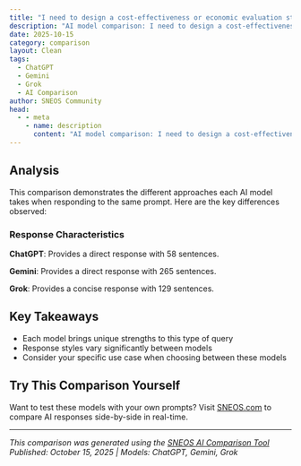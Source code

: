 ```yaml
---
title: "I need to design a cost-effectiveness or economic evaluation study. Guide me: 1) Choose evaluation type (cost-effectiveness"
description: "AI model comparison: I need to design a cost-effectiveness or economic evaluation study. Guide me: 1) Choose evaluation t..."
date: 2025-10-15
category: comparison
layout: Clean
tags:
  - ChatGPT
  - Gemini
  - Grok
  - AI Comparison
author: SNEOS Community
head:
  - - meta
    - name: description
      content: "AI model comparison: I need to design a cost-effectiveness or economic evaluation study. Guide me: 1) Choose evaluation type (cost-effectiven..."
---
```


<ChatComparison
  title="I need to design a cost-effectiveness or economic evaluation study. Guide me: 1) Choose evaluation type (cost-effectiveness"
  prompt="I need to design a cost-effectiveness or economic evaluation study. Guide me: 1) Choose evaluation type (cost-effectiveness"
  :responses='{"ChatGPT": "Designing a cost-effectiveness or economic evaluation study is an important process in determining the economic value of interventions in healthcare or other fields. Here\u0027s a guide to help you navigate through the process:\n\n### 1. Choose the Evaluation Type: Cost-Effectiveness Analysis (CEA)\n\n**Cost-Effectiveness Analysis (CEA)** is a suitable choice when you\u0027re looking to compare the relative costs and outcomes (effects) of different interventions. It is particularly useful when:\n- The outcomes can be expressed in natural health units, such as life years gained, symptom-free days, or quality-adjusted life years (QALYs).\n- You are interested in determining which intervention offers the best value for money.\n\n**Key Features of CEA:**\n- It compares the costs and health effects of interventions.\n- The results are often presented as a cost per unit of effect (e.g., cost per QALY gained).\n- Different interventions can be compared under the same outcome measure.\n\n### 2. Define the Research Question\n\nClearly outline the research question you want to address with the CEA. This could be framed as follows:\n- \u0022Is [Intervention A] more cost-effective than [Intervention B] for [specific health condition] in [specific population]?\u0022\n\n### 3. Define the Interventions and Comparators\n\nIdentify the intervention you want to evaluate and the current standard of care or alternative intervention you will compare it against. \n\n### 4. Determine the Perspective of the Analysis\n\nDecide whose perspective will be taken:\n- **Healthcare Provider Perspective:** Focuses on direct costs of healthcare interventions.\n- **Societal Perspective:** Includes all costs and benefits, accounting for broader impacts on society and caregivers.\n- **Payer Perspective:** Focuses on costs relevant to insurance companies or government payers.\n\n### 5. Identify the Costs\n\nDetermine the costs to include in your analysis:\n- **Direct Medical Costs:** Hospital stays, outpatient care, medications, diagnostic tests, etc.\n- **Direct Non-Medical Costs:** Transportation, caregiving, etc.\n- **Indirect Costs:** Loss of productivity, time off work, etc.\n  \n### 6. Identify the Outcomes\n\nSelect the appropriate outcomes to measure the effects of the interventions:\n- Clinical outcomes (e.g., mortality rates, disease progression).\n- Quality of Life outcomes (e.g., QALYs, utility scores).\n- Patient-reported outcomes (e.g., symptom relief, patient satisfaction).\n\n### 7. Data Collection Methods\n\nPlan how you will collect the necessary data for costs and outcomes:\n- **Trials:** Use data from randomized controlled trials if available.\n- **Observational Studies:** Utilize cohort studies or retrospective data.\n- **Surveys/Questionnaires:** Collect data from patients regarding quality of life and costs.\n- **Published Literature:** Use existing studies for cost estimates and outcomes.\n\n### 8. Time Horizon\n\nDecide on the time frame for the evaluation:\n- Ensure the time horizon captures all relevant costs and benefits associated with the interventions. \n- Commonly, a lifetime horizon is preferred, but shorter time frames can be suitable for acute interventions.\n\n### 9. Analysis\n\n- **Cost Calculation:** Analyze the costs associated with each intervention.\n- **Cost-Effectiveness Ratio (CER):** Calculate the CER for each intervention (e.g., Cost per QALY).\n- **Incremental Cost-Effectiveness Ratio (ICER):** Determine the ICER to compare the additional cost per additional unit of effect between the interventions.\n\n### 10. Sensitivity Analysis\n\nConduct sensitivity analyses to assess the robustness of your findings:\n- Vary key assumptions, parameters, and cost estimates to see how they affect the results.\n- Explore best-case and worst-case scenarios.\n\n### 11. Interpretation and Reporting\n\n- Provide a thorough interpretation of findings in the context of the existing literature.\n- Discuss the implications for policy, practice, and future research.\n- Report results transparently, including limitations of your study.\n\n### 12. Stakeholder Engagement\n\nConsider engaging stakeholders (clinicians, patients, policymakers) throughout the evaluation process to ensure the study is relevant and applicable to real-world settings.\n\nBy following these steps, you will be well on your way to conducting a robust cost-effectiveness analysis that can inform decision-making in healthcare or other related fields.\n\nIf you have specific interventions or settings in mind, I can help you refine the study design further.", "Gemini": "Designing an economic evaluation study is a complex but crucial process for informing healthcare and public health policy. I will guide you step-by-step, using a running example to illustrate the concepts.\n\n**Running Example:** We want to evaluate a **new tele-rehabilitation program for post-stroke patients** compared to traditional in-person rehabilitation.\n\n---\n\n### 1) Choose Evaluation Type\n\nThe choice of evaluation type depends on the nature of the intervention, the measurable outcomes, and the decision-making context.\n\n*   **Cost-Effectiveness Analysis (CEA):**\n    *   **Outcome:** Natural health units (e.g., life-years gained, cases averted, disease-free days, reduction in blood pressure).\n    *   **Ratio:** Cost per unit of effect (e.g., $/life-year gained, $/stroke averted).\n    *   **Pros:** Outcomes are intuitive and easy to understand for clinicians.\n    *   **Cons:** Cannot directly compare interventions for different diseases or with different types of outcomes (e.g., a cancer drug vs. a mental health intervention).\n    *   **When to use:** When the outcome is clinically meaningful and comparable *within* a disease area, but not necessarily across different health conditions.\n    *   **Example Application:** Cost per additional patient achieving functional independence (e.g., modified Rankin Scale score \u22642).\n\n*   **Cost-Utility Analysis (CUA):**\n    *   **Outcome:** Quality-Adjusted Life Years (QALYs) or Disability-Adjusted Life Years (DALYs). These combine quantity (life-years) and quality (utility/disability weights) of life into a single metric.\n    *   **Ratio:** Cost per QALY gained or Cost per DALY averted.\n    *   **Pros:** Allows comparison across *different* diseases and interventions because the outcome (QALY/DALY) is generic. This is often preferred by policy makers for resource allocation decisions.\n    *   **Cons:** Utility values can be difficult to measure, controversial, and may not fully capture all aspects of patient experience.\n    *   **When to use:** When quality of life is a significant outcome, or when you need to compare interventions across different health areas. This is generally the most recommended type for informing broad health policy.\n    *   **Example Application:** Cost per QALY gained. (This is generally a strong choice for chronic conditions and rehabilitation).\n\n*   **Cost-Benefit Analysis (CBA):**\n    *   **Outcome:** All outcomes (health and non-health) are converted into monetary values.\n    *   **Ratio:** Net monetary benefit (Total Benefits - Total Costs) or Benefit-Cost Ratio (Total Benefits / Total Costs).\n    *   **Pros:** Provides a clear monetary value of the intervention\u0027s worth, allowing direct comparison with *any* other investment (e.g., education, infrastructure).\n    *   **Cons:** Monetizing health benefits (e.g., value of a life, value of pain reduction) is ethically complex and methodologically challenging (e.g., willingness-to-pay, human capital approach). Often highly controversial.\n    *   **When to use:** When a societal perspective is paramount and the willingness/ability to monetize health outcomes is accepted, or when a significant portion of benefits are non-health related and easily monetized.\n    *   **Example Application:** Extremely difficult for a rehabilitation program, as monetizing improved function or reduced caregiver burden is complex and contentious.\n\n*   **Cost-Minimization Analysis (CMA):**\n    *   **Outcome:** Assumes that the outcomes of the comparator interventions are *identical*.\n    *   **Ratio:** Simply compares total costs. The cheaper option is preferred.\n    *   **Pros:** Simplest type of economic evaluation.\n    *   **Cons:** Requires strong evidence that outcomes are truly equivalent, which is rare in practice. If outcomes are not identical, it\u0027s misleading.\n    *   **When to use:** When two or more interventions achieve the exact same health outcomes with the same safety profile (e.g., two generic drugs with identical efficacy).\n    *   **Example Application:** Not appropriate for our example, as a new tele-rehabilitation program is unlikely to have *identical* outcomes to traditional in-person care.\n\n---\n\n**Decision for Running Example:** Given that quality of life and functional independence are key outcomes for post-stroke patients, and we\u0027d ideally want to compare this intervention to others across the healthcare system, a **Cost-Utility Analysis (CUA)** measuring **cost per QALY gained** is the most appropriate and robust choice. CEA (cost per functionally independent patient) would also be a strong second option if broader comparisons weren\u0027t the primary goal.\n\n---\n\n### 2) Define Study Question\n\nA well-defined study question specifies the intervention, comparator, population, perspective, and outcomes.\n\n*   **Template:** \u0022Is [Intervention A] cost-effective/cost-utility compared to [Intervention B] for [Target Population] in [Setting] over [Time Horizon] from a [Perspective]?\u0022\n\n*   **Running Example Study Question:**\n    \u0022Is a new tele-rehabilitation program cost-effective (specifically, cost-utility) compared to traditional in-person rehabilitation for adult post-stroke patients in a community setting over a 5-year time horizon from a healthcare system perspective?\u0022\n\n---\n\n### 3) Perspective\n\nThe perspective determines which costs and benefits are included in the analysis.\n\n*   **Healthcare System (Payer) Perspective:**\n    *   **Costs Included:** Direct medical costs borne by the healthcare system (e.g., provider visits, hospitalizations, medications, diagnostic tests, intervention costs).\n    *   **Benefits:** Health outcomes for the patient.\n    *   **When to use:** Most common in countries with publicly funded healthcare systems, or for decisions within health insurance companies.\n    *   **Running Example:** My initial question used this. It would include the costs of the tele-rehab program itself (equipment, platform, staff time), costs of traditional rehab, and any subsequent medical costs (e.g., for complications, readmissions).\n\n*   **Societal Perspective:**\n    *   **Costs Included:** All costs, regardless of who bears them. This includes direct medical costs, direct non-medical costs (e.g., patient travel, childcare, informal caregiver time), and indirect costs (e.g., productivity losses due to illness or premature death, both for patients and caregivers).\n    *   **Benefits:** Health outcomes and all other societal benefits (e.g., increased productivity, improved quality of life for caregivers).\n    *   **When to use:** Often considered the most comprehensive and ideal perspective, especially for public health interventions, but more challenging to measure.\n    *   **Running Example (Societal Perspective):** This would add patient travel time/costs, caregiver time, and productivity gains/losses from patients returning to work or caregivers having more time. This is often preferred for a public health or broader policy decision as it captures the full impact.\n\n*   **Patient Perspective:**\n    *   **Costs Included:** Out-of-pocket expenses, travel costs, time costs, lost wages, informal care burden.\n    *   **When to use:** Useful for understanding the financial burden on patients, but not typically used for broader policy decisions on its own.\n\n*   **Other Perspectives:** Employer perspective, government perspective (broader than just healthcare).\n\n**Revising for Running Example:** A **societal perspective** would be more comprehensive for a rehabilitation program, as it captures the significant impact on patients and their caregivers. Let\u0027s update our question accordingly.\n\n*   **Revised Study Question:** \u0022Is a new tele-rehabilitation program cost-effective (specifically, cost-utility) compared to traditional in-person rehabilitation for adult post-stroke patients in a community setting over a 5-year time horizon from a **societal perspective**?\u0022\n\n---\n\n### 4) Comparator(s)\n\nThe choice of comparator(s) is critical, as it defines the \u0022opportunity cost\u0022 \u2013 what is being given up to adopt the new intervention.\n\n*   **Running Example:**\n    *   **Primary Comparator:** **Traditional in-person rehabilitation.** This is the current standard of care and the most logical alternative to evaluate against.\n    *   **Potential Secondary Comparators (if relevant):**\n        *   No rehabilitation (less likely for stroke, but could be \u0022usual care\u0022 which might include minimal rehab).\n        *   Alternative tele-rehabilitation platforms (if multiple exist).\n        *   A more intensive or less intensive traditional program.\n\n---\n\n### 5) Time Horizon\n\nThe time horizon must be long enough to capture all relevant costs and effects of the intervention and disease progression.\n\n*   **Considerations:**\n    *   **Duration of intervention effect:** How long does the benefit last?\n    *   **Latency of effects:** Do the benefits appear immediately or much later?\n    *   **Disease progression:** How does the disease evolve over time, and how does the intervention alter that trajectory?\n    *   **Lifespan:** For chronic conditions, a lifetime horizon might be appropriate, often requiring modeling.\n\n*   **Running Example:**\n    *   Post-stroke rehabilitation can have long-lasting effects on functional independence, and the consequences of poor rehabilitation (e.g., increased dependency, institutionalization, recurrent stroke) can span many years.\n    *   A **5-year time horizon** (as in our question) is a reasonable *minimum* for short- to medium-term outcomes. However, a **lifetime horizon** would be ideal to capture all QALYs gained and future costs averted, likely requiring a **modeling approach** (e.g., Markov model) to extrapolate beyond the study\u0027s observed data.\n    *   If using a 5-year horizon, we would need to justify why this is sufficient or acknowledge the limitations.\n\n---\n\n### 6) Outcome Measures\n\nThese are the specific metrics used to quantify the effects of the intervention.\n\n*   **Running Example (CUA - Cost per QALY gained):**\n    *   **Life Years (LYs):** Measured by survival data. This might come from clinical trials, registries, or population life tables.\n    *   **Quality of Life (Utility) Scores:**\n        *   Measured using validated generic preference-based instruments like:\n            *   **EQ-5D (EuroQol 5-Dimension):** Very common, simple questionnaire, generates health state descriptions that can be converted to utility values using country-specific tariffs.\n            *   **SF-6D (Short Form 6-Dimension):** Derived from the SF-36/SF-12, also generates utility values.\n            *   **HUI (Health Utilities Index):** Another option.\n        *   **Measurement Timing:** Collect utility scores at baseline and at multiple follow-up points throughout the study (e.g., 3 months, 6 months, 1 year, annually).\n    *   **Calculation:** QALYs are calculated by multiplying the time spent in a particular health state by the utility value of that state, then summing these products over the time horizon.\n\n*   **Other Potential Outcome Measures (for CEA if we chose that):**\n    *   **Functional Independence:** e.g., modified Rankin Scale (mRS) score \u2264 2 or \u2264 3.\n    *   **Activities of Daily Living (ADL) / Instrumental ADL (IADL) scores:** e.g., Barthel Index, FIM score.\n    *   **Reduction in stroke recurrence.**\n    *   **Reduced caregiver burden:** Could be measured using a scale like the Zarit Burden Interview.\n\n---\n\n### 7) Discounting\n\nDiscounting accounts for society\u0027s time preference for both money and health. A unit of cost or benefit today is valued more highly than the same unit in the future.\n\n*   **Why:**\n    *   **Time preference for consumption:** People generally prefer to receive benefits sooner and incur costs later.\n    *   **Opportunity cost of capital:** Money available today can be invested to yield returns.\n*   **When:** Any study with a time horizon longer than one year.\n*   **Rates:** Standard practice is to apply a consistent discount rate to both costs and effects. Common rates range from **3% to 5% annually**. The specific rate often depends on national guidelines (e.g., NICE in the UK uses 3.5%, CADTH in Canada uses 1.5% for costs and 1.5% for effects, US uses 3%).\n*   **Running Example:** Given our 5-year (or potential lifetime) time horizon, discounting is essential. We would likely use a **3% annual discount rate** for both costs and QALYs, but also test different rates in sensitivity analysis.\n\n---\n\n### 8) Data Collection Strategy\n\nThis depends on whether you\u0027re conducting a trial-based evaluation or a model-based evaluation.\n\n*   **Trial-Based Economic Evaluation (Primary Data Collection):**\n    *   **Approach:** Integrate economic data collection into a prospective clinical trial (e.g., an RCT).\n    *   **Pros:** High internal validity, directly links costs and outcomes observed in the same cohort.\n    *   **Cons:** Can be expensive and time-consuming, limited by trial duration, may not capture all real-world costs/effects, generalizability issues.\n    *   **Running Example:**\n        *   **Effect Data:** Collect EQ-5D scores, survival data, and clinical outcomes (e.g., mRS) directly from trial participants at specified intervals.\n        *   **Cost Data:**\n            *   **Intervention Costs:** Micro-costing (detailed resource consumption for staff time, equipment use, platform subscription, internet costs, patient support materials, training).\n            *   **Healthcare Resource Use:** Patient-reported questionnaires (e.g., frequency of GP visits, specialist visits, hospitalizations, medication use), linking to administrative databases (hospital records, claims data).\n            *   **Non-Medical Costs:** Patient/caregiver questionnaires (travel costs, time off work/informal care time).\n\n*   **Model-Based Economic Evaluation (Secondary Data Synthesis):**\n    *   **Approach:** Synthesize data from various sources (published literature, clinical trials, observational studies, registries, expert opinion) into a mathematical model (e.g., decision tree, Markov model).\n    *   **Pros:** Can extrapolate beyond trial duration, incorporate long-term effects, use real-world data, compare multiple interventions, fill data gaps, more flexible.\n    *   **Cons:** Highly dependent on the quality of input data, assumptions can impact results significantly, transparency is crucial.\n    *   **Running Example:**\n        *   Even if we have a trial, a model (e.g., Markov model with states like \u0022independent,\u0022 \u0022dependent,\u0022 \u0022institutionalized,\u0022 \u0022death\u0022) would be necessary to project QALYs and costs over a lifetime horizon and beyond the trial\u0027s observation period.\n        *   **Input Data:**\n            *   **Effectiveness:** Efficacy of tele-rehab vs. traditional rehab from clinical trials.\n            *   **Transition Probabilities:** Rates of moving between health states (e.g., from independent to dependent) for post-stroke patients from literature/registries.\n            *   **Utility Values:** From published literature for various stroke health states.\n            *   **Costs:** Unit costs of healthcare resources, costs of institutionalization, costs of caregiver support from administrative data, published studies.\n\n---\n\n### 9) Cost Categories \u0026 Estimation\n\nA comprehensive economic evaluation must capture all relevant costs from the chosen perspective.\n\n*   **Running Example (Societal Perspective):**\n\n    1.  **Intervention Costs:**\n        *   **Tele-rehabilitation Program:**\n            *   Equipment (tablets, sensors, monitoring devices, internet access for patients).\n            *   Software/Platform subscription and maintenance.\n            *   Staff salaries (rehabilitation therapists, IT support, program coordinators).\n            *   Training for staff and patients.\n            *   Program development and administrative overhead.\n        *   **Traditional In-person Rehabilitation:**\n            *   Staff salaries (rehabilitation therapists).\n            *   Facility costs (rent, utilities).\n            *   Equipment (gym equipment, assistive devices).\n\n    2.  **Healthcare Resource Use (Disease-Related):**\n        *   **Hospitalizations:** Stroke-related readmissions, complications.\n        *   **Outpatient visits:** GP, neurologist, other specialists.\n        *   **Medications:** Antiplatelets, statins, blood pressure meds, antidepressants.\n        *   **Diagnostic tests:** Imaging, lab tests.\n        *   **Emergency department visits.**\n        *   **Institutionalization:** Long-term care facilities.\n\n    3.  **Direct Non-Medical Costs:**\n        *   **Patient travel costs:** To and from clinics (for in-person rehab or other medical appointments).\n        *   **Caregiver costs:** Informal care provided by family/friends (time, out-of-pocket expenses).\n        *   **Home modifications, assistive devices.**\n\n    4.  **Indirect Costs:**\n        *   **Productivity losses/gains:** Patient\u0027s lost wages due to illness or inability to work, or gains from returning to work.\n        *   **Caregiver productivity losses:** Lost wages due to providing care.\n\n*   **Estimation Methods:**\n    *   **Micro-costing:** Detailed bottom-up approach (e.g., timing how long a therapist spends with a patient, counting exact supplies).\n    *   **Gross costing:** Top-down approach, using average costs from administrative databases (e.g., average cost of a hospital day, average cost of a GP visit).\n    *   **Unit costs:** From national guidelines or published literature (e.g., cost per hour of therapist time).\n    *   **Surveys:** For patient out-of-pocket and time costs.\n\n---\n\n### 10) Analysis Plan (e.g., ICER, Sensitivity Analysis)\n\nThis outlines how the collected data will be analyzed to answer the study question and address uncertainty.\n\n*   **Primary Analysis:**\n    *   **Calculate Total Costs:** Sum all relevant costs for each intervention group over the time horizon.\n    *   **Calculate Total Effects (QALYs):** Sum QALYs for each intervention group over the time horizon.\n    *   **Calculate Incremental Costs (\u0394C):** Cost (Tele-rehab) - Cost (Traditional Rehab).\n    *   **Calculate Incremental Effects (\u0394E):** QALYs (Tele-rehab) - QALYs (Traditional Rehab).\n    *   **Calculate Incremental Cost-Effectiveness Ratio (ICER):**\n        \u0060ICER = \u0394C / \u0394E\u0060 (e.g., $/QALY gained).\n\n*   **Interpretation of ICER:**\n    *   Place the ICER on the **cost-effectiveness plane**.\n    *   Compare the ICER to a pre-defined **willingness-to-pay (WTP) threshold**. This is the maximum amount society is willing to pay for one additional unit of effect (e.g., $50,000 - $150,000 per QALY gained in the US; 1-3 times GDP per capita in many countries).\n    *   Decision Rule: If ICER \u003C WTP threshold, the intervention is considered cost-effective.\n\n*   **Uncertainty Analysis:** This is crucial because economic evaluations rely on estimates and assumptions.\n    *   **Deterministic Sensitivity Analysis:**\n        *   **One-way sensitivity analysis:** Vary one parameter at a time (e.g., discount rate, key cost item, effectiveness estimate) over a plausible range and observe the impact on the ICER.\n        *   **Multi-way sensitivity analysis:** Vary multiple parameters simultaneously.\n        *   **Tornado diagram:** Graphically presents the parameters that have the greatest impact on the ICER.\n    *   **Probabilistic Sensitivity Analysis (PSA):**\n        *   Assign probability distributions to all uncertain input parameters (e.g., normal, beta, gamma distributions).\n        *   Perform Monte Carlo simulations (run the model thousands of times, drawing random values for each parameter from its distribution).\n        *   **Output:**\n            *   **Cost-effectiveness scatter plot:** Shows the distribution of ICERs in the cost-effectiveness plane.\n            *   **Cost-effectiveness acceptability curve (CEAC):** Shows the probability that the intervention is cost-effective at different WTP thresholds. This is the gold standard for presenting uncertainty.\n\n*   **Subgroup Analysis:** Investigate if the cost-effectiveness differs for specific patient groups (e.g., by age, stroke severity, socioeconomic status).\n\n---\n\n### 11) Ethical Considerations\n\nBeyond general research ethics, economic evaluations have specific ethical dimensions.\n\n*   **Informed Consent:** Ensure participants understand the economic data being collected (e.g., questions about income, resource use) in addition to clinical data.\n*   **Confidentiality and Data Security:** Especially important for sensitive financial and health information.\n*   **Equity and Access:**\n    *   Does the intervention disproportionately benefit certain groups?\n    *   Are the costs and benefits distributed fairly across different populations?\n    *   If the intervention is found cost-effective, how will equitable access be ensured?\n*   **Resource Allocation:** The study\u0027s findings directly inform resource allocation, which has ethical implications regarding who receives care and who might be denied. Be transparent about methodology and assumptions.\n*   **Researcher Bias:** Acknowledge potential conflicts of interest (e.g., funding sources) and maintain objectivity.\n*   **Opportunity Cost:** Explicitly acknowledge that recommending one intervention means not funding another.\n\n---\n\n### 12) Dissemination Plan\n\nCommunicating findings effectively to relevant stakeholders is crucial for impact.\n\n*   **Target Audience:**\n    *   **Policy makers/Decision-makers:** Ministry of Health, health technology assessment (HTA) bodies, hospital administrators, insurance companies.\n    *   **Clinicians:** Doctors, therapists, nurses.\n    *   **Patients and Patient Advocacy Groups.**\n    *   **Researchers/Academics.**\n    *   **General Public.**\n\n*   **Channels:**\n    *   **Peer-reviewed publications:** High-impact health economics, clinical, and public health journals.\n    *   **Health Technology Assessment (HTA) Reports:** Formal submissions to national or regional HTA bodies (e.g., NICE, CADTH, ICER).\n    *   **Policy Briefs/Executive Summaries:** Concise, non-technical summaries tailored for busy decision-makers, highlighting key findings and policy implications.\n    *   **Presentations:** At scientific conferences, professional society meetings, policy forums.\n    *   **Lay Summaries:** Easy-to-understand versions for patients and the public.\n    *   **Media Engagement:** If findings are highly significant, consider engaging with media outlets.\n    *   **Stakeholder Workshops:** Engage directly with decision-makers and patient groups to discuss findings and implications.\n\n*   **Key Messages:** Clearly articulate the ICER, the probability of cost-effectiveness, and the implications for patient care and resource allocation. Highlight limitations and areas for future research.\n\n---\n\nThis comprehensive guide should provide a solid framework for designing your economic evaluation study. Remember that economic evaluation is an iterative process, and engaging a multidisciplinary team (health economists, clinicians, statisticians, patients) is highly recommended.", "Grok": "### Step-by-Step Guide to Designing a Cost-Effectiveness or Economic Evaluation Study\n\nI\u0027ll guide you through the process, starting with your partial query on choosing an evaluation type (focusing on cost-effectiveness analysis, or CEA). Economic evaluations are essential in fields like healthcare, public policy, environmental science, and business to compare interventions based on costs and outcomes. I\u0027ll assume you\u0027re building from basics; if you have a specific sector (e.g., health tech) or details, provide more to refine this.\n\n#### 1. Choose the Evaluation Type\nEconomic evaluations assess the value of an intervention by balancing its costs against its benefits. The main types are:\n\n- **Cost-Effectiveness Analysis (CEA)**: Your mentioned focus. This measures costs per unit of effectiveness (e.g., cost per life-year saved in health, or cost per student graduated in education). It\u0027s ideal when outcomes are measured in natural units (not dollars). Use CEA when comparing alternatives with the same outcome scale, like two drugs treating the same disease.\n  \n- **Cost-Benefit Analysis (CBA)**: Converts all outcomes to monetary terms (e.g., valuing health improvements in dollars). Choose this for broad societal impacts, like environmental policies, where you need to compare unrelated outcomes (e.g., a park vs. a factory).\n\n- **Cost-Utility Analysis (CUA)**: A subset of CEA that uses quality-adjusted life years (QALYs) or similar utility metrics. Best for health interventions where quality of life matters (e.g., comparing surgeries with different side effects).\n\n- **Cost-Minimization Analysis (CMA)**: Assumes equal effectiveness between options and focuses only on costs. Use for bioequivalents, like generic vs. branded drugs.\n\n**Recommendation to Choose CEA**: Start with CEA if your goal is to evaluate efficiency without needing to monetize all benefits. It\u0027s widely used in resource-constrained settings (e.g., WHO guidelines for global health). Factors to decide:\n- **Outcome measure**: If non-monetary and comparable (e.g., reduced emissions in tons), go CEA.\n- **Perspective**: Societal (all costs/benefits) vs. payer-specific (e.g., insurer only).\n- **Comparators**: What alternatives are you evaluating (e.g., intervention A vs. status quo)?\n- Example: For a vaccination program, CEA could calculate cost per prevented case.\n\nIf CEA doesn\u0027t fit, pivot to CUA for health-related quality. Define your problem statement clearly (e.g., \u0022Compare telehealth vs. in-person care for diabetes management\u0022).\n\n#### 2. Define the Research Question and Scope\n- **PICO Framework** (adapt for your field): Population (who?), Intervention (what?), Comparator (alternative?), Outcome (what metric?).\n  - Example: In health \u2013 P: Patients with hypertension; I: New app-based monitoring; C: Standard clinic visits; O: Cost per mmHg blood pressure reduction.\n- **Time Horizon**: Short-term (1 year) for acute interventions; lifetime for chronic ones. Discount future costs/outcomes (e.g., 3% annually) to reflect present value.\n- **Perspective**: Who bears the costs? (e.g., patient, government, society).\n- **Uncertainties**: Plan for sensitivity analyses (e.g., varying costs by 20%).\n\n#### 3. Identify and Measure Costs\nCosts are direct (e.g., treatment fees) or indirect (e.g., lost productivity). Sources: Hospital records, surveys, databases like Medicare data.\n\n- **Categorize**:\n  - Fixed (one-time, e.g., equipment) vs. variable (per use, e.g., staff time).\n  - Use standardized units (e.g., 2023 USD) and adjust for inflation/location.\n- **Tools**: Bottom-up (micro-costing: detailed per patient) vs. top-down (aggregate budgets). Software like TreeAge or Excel for modeling.\n\nExample in CEA: For a smoking cessation program, costs = program delivery ($500k) \u002B participant time lost ($200k).\n\n#### 4. Measure Outcomes/Effectiveness\n- For CEA: Quantify in natural units (e.g., cases averted, yield increased).\n- Collect data via RCTs, observational studies, or literature meta-analyses.\n- Handle missing data with imputation.\n\nEnsure outcomes link to costs (e.g., via decision trees or Markov models for long-term effects).\n\n#### 5. Analyze and Model the Evaluation\n- **Incremental Cost-Effectiveness Ratio (ICER)**: Core metric for CEA = (Cost_Intervention - Cost_Comparator) / (Effect_Intervention - Effect_Comparator).\n  - Threshold: Often $50k\u2013$100k per QALY in health (context-specific; e.g., lower in low-income countries).\n- **Modeling**: Use decision-analytic models (e.g., Excel, R, or specialized software like HE Ro Modeler) to simulate scenarios.\n- **Sensitivity Analysis**: Test robustness (one-way, probabilistic) to show how results change with variations.\n- **Subgroup Analysis**: Break down by demographics (e.g., age groups).\n\n#### 6. Interpret Results and Report\n- **Present**: ICER on a cost-effectiveness plane (x-axis: effectiveness; y-axis: costs). Include net monetary benefit if needed.\n- **Limitations**: Discuss biases (e.g., generalizability), ethical issues (e.g., equity).\n- **Reporting Standards**: Follow CHEERS checklist (for health) or similar guidelines. Include equity considerations (e.g., does it benefit underserved groups?).\n- **Budget Impact**: Extend to how it affects real-world funding.\n\n#### Next Steps and Tips\n- **Data Sources**: Use PubMed, Cochrane for evidence; costing databases like those from WHO or national health agencies.\n- **Software/Tools**: Free: Guesst (for health CEA); Paid: TreeAge Pro.\n- **Common Pitfalls**: Double-counting costs; ignoring long-term effects; ignoring opportunity costs.\n- **Ethical Note**: Ensure evaluations promote equity and transparency.\n\nIf this is for a specific intervention or field (e.g., \u0022cost-effectiveness of renewable energy\u0022), share details for tailored advice. What\u0027s your 2) point, or the full query?"}' published-date="{DateTime.UtcNow:HH:mm}"
/>

## Analysis

This comparison demonstrates the different approaches each AI model takes when responding to the same prompt. Here are the key differences observed:

### Response Characteristics

**ChatGPT**: Provides a direct response with 58 sentences. 

**Gemini**: Provides a direct response with 265 sentences. 

**Grok**: Provides a concise response with 129 sentences. 

## Key Takeaways

- Each model brings unique strengths to this type of query
- Response styles vary significantly between models
- Consider your specific use case when choosing between these models

## Try This Comparison Yourself

Want to test these models with your own prompts? Visit [SNEOS.com](https://sneos.com) to compare AI responses side-by-side in real-time.

---

*This comparison was generated using the [SNEOS AI Comparison Tool](https://sneos.com)*
*Published: October 15, 2025 | Models: ChatGPT, Gemini, Grok*
